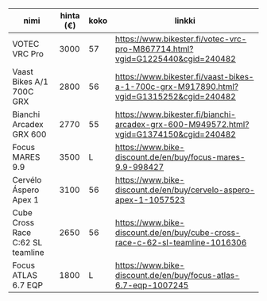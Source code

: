 |nimi |hinta (€) | koko |linkki
|-|-|-|-|
VOTEC VRC Pro | 3000 | 57 | https://www.bikester.fi/votec-vrc-pro-M867714.html?vgid=G1225440&cgid=240482
Vaast Bikes A/1 700C GRX | 2800 | 56 | https://www.bikester.fi/vaast-bikes-a-1-700c-grx-M917890.html?vgid=G1315252&cgid=240482
Bianchi Arcadex GRX 600 | 2770 | 55 | https://www.bikester.fi/bianchi-arcadex-grx-600-M949572.html?vgid=G1374150&cgid=240482
Focus MARES 9.9 | 3500  | L | https://www.bike-discount.de/en/buy/focus-mares-9.9-998427
Cervélo Áspero Apex 1 | 3100 | 56 | https://www.bike-discount.de/en/buy/cervelo-aspero-apex-1-1057523
Cube Cross Race C:62 SL teamline | 2650 | 56 | https://www.bike-discount.de/en/buy/cube-cross-race-c-62-sl-teamline-1016306
Focus ATLAS 6.7 EQP | 1800 | L | https://www.bike-discount.de/en/buy/focus-atlas-6.7-eqp-1007245
